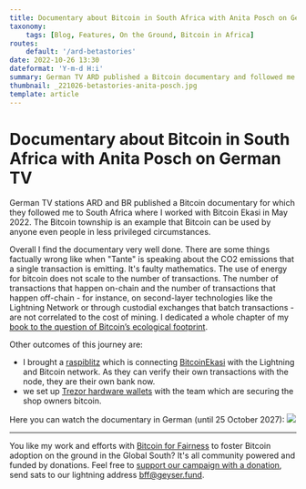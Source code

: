 ```yaml
---
title: Documentary about Bitcoin in South Africa with Anita Posch on German TV
taxonomy:
    tags: [Blog, Features, On the Ground, Bitcoin in Africa]
routes:
    default: '/ard-betastories'
date: 2022-10-26 13:30
dateformat: 'Y-m-d H:i'
summary: German TV ARD published a Bitcoin documentary and followed me to South Africa where I worked with Bitcoin Ekasi in May 2022.
thumbnail: _221026-betastories-anita-posch.jpg
template: article
---
```


# Documentary about Bitcoin in South Africa with Anita Posch on German TV

German TV stations ARD and BR published a Bitcoin documentary for which they followed me to South Africa where I worked with Bitcoin Ekasi in May 2022. The Bitcoin township is an example that Bitcoin can be used by anyone even people in less privileged circumstances.

Overall I find the documentary very well done. There are some things factually wrong like when "Tante" is speaking about the CO2 emissions that a single transaction is emitting. It's faulty mathematics. The use of energy for bitcoin does not scale to the number of transactions. The number of transactions that happen on-chain and the number of transactions that happen off-chain - for instance, on second-layer technologies like the Lightning Network or through custodial exchanges that batch transactions - are not correlated to the cost of mining. I dedicated a whole chapter of my [book to the question of Bitcoin’s ecological footprint](https://learnbitcoin.link).

Other outcomes of this journey are:   
* I brought a [raspiblitz](https://twitter.com/raspiblitz) which is connecting [BitcoinEkasi](https://twitter.com/BitcoinEkasi) with the Lightning and Bitcoin network. As they can verify their own transactions with the node, they are their own bank now.
* we set up [Trezor hardware wallets](https://trezor.com) with the team which are securing the shop owners bitcoin.

Here you can watch the documentary in German (until 25 October 2027):
[![](articles-2022/221026-ard-betastories/_221026-betastories-anita-posch.jpg)](https://www.ardmediathek.de/video/beta-stories-schoene-neue-kryptowelt/folge-1-bitcoin-die-grosse-verheissung-s01-e01/br-fernsehen/Y3JpZDovL2JyLmRlL3ZpZGVvLzBlOTdjYzQ2LTI4MGMtNDlhZC1iMTkwLWNiY2FiNDcyNTRjOA)

---
You like my work and efforts with [Bitcoin for Fairness](https://bffbtc.org) to foster Bitcoin adoption on the ground in the Global South? It's all community powered and funded by donations. Feel free to [support our campaign with a donation](https://anita.link/donate), send sats to our lightning address bff@geyser.fund.

